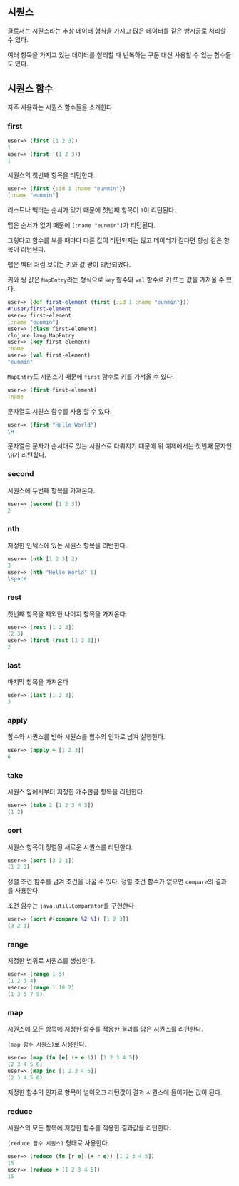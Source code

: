## 시퀀스

클로저는 시퀀스라는 추상 데이터 형식을 가지고 많은 데이터를 같은 방시긍로 처리할 수 있다.

여러 항목을 가지고 있는 데이터를 철리할 때 반복하는 구문 대신 사용할 수 있는 함수들도 있다.



## 시퀀스 함수

자주 사용하는 시퀀스 함수들을 소개한다.

### first

```clojure
user=> (first [1 2 3])
1
user=> (first '(1 2 3))
1
```

시퀀스의 첫번째 항목을 리턴한다.

```clojure
user=> (first {:id 1 :name "eunmin"})
[:name "eunmin"]
```

리스트나 벡터는 순서가 있기 때문에 첫번째 항목이 `1`이 리턴된다.

맵은 순서가 없기 때문에 `[:name "eunmin"]`가 리턴된다.

그렇다고 함수를 부를 때마다 다른 값이 리턴되지는 않고 데이터가 같다면 항상 같은 항목이 리턴된다.

맵은 벡터 처럼 보이는 키와 값 쌍이 리턴되었다.

키와 쌍 값은 `MapEntry`라는 형식으로 `key` 함수와 `val` 함수로 키 또는 값을 가져올 수 있다.

```clojure
user=> (def first-element (first {:id 1 :name "eunmin"}))
#'user/first-element
user=> first-element
[:name "eunmin"]
user=> (class first-element)
clojure.lang.MapEntry
user=> (key first-element)
:name
user=> (val first-element)
"eunmin"
```

`MapEntry`도 시퀀스기 때문에 `first` 함수로 키를 가져올 수 있다.

```clojure
user=> (first first-element)
:name
```

문자열도 시퀀스 함수를 사용 할 수 있다.

```clojure
user=> (first "Hello World")
\H
```

문자열은 문자가 순서대로 있는 시퀀스로 다뤄지기 때문에 위 예제에서는 첫번째 문자인 `\H`가 리턴됬다.



### second

시퀀스에 두번째 항목을 가져온다.

```clojure
user=> (second [1 2 3])
2
```



### nth

지정한 인덱스에 있는 시퀀스 항목을 리턴한다.

```clojure
user=> (nth [1 2 3] 2)
3
user=> (nth "Hello World" 5)
\space
```



### rest

첫번째 항목을 제외한 나머지 항목을 가져온다.

```clojure
user=> (rest [1 2 3])
(2 3)
user=> (first (rest [1 2 3]))
2
```



### last

마지막 항목을 가져온다

```clojure
user=> (last [1 2 3])
3
```



### apply

함수와 시퀀스를 받아 시퀀스를 함수의 인자로 넘겨 실행한다.

```clojure
user=> (apply + [1 2 3])
6
```



### take

시퀀스 앞에서부터 지정한 개수만큼 항목을 리턴한다.

```clojure
user=> (take 2 [1 2 3 4 5])
(1 2)
```



### sort

시퀀스 항목이 정렬된 새로운 시퀀스를 리턴한다.

```clojure
user=> (sort [3 2 1])
(1 2 3)
```

정렬 조건 함수를 넘겨 조건을 바꿀 수 있다. 정렬 조건 함수가 없으면 `compare`의 결과를 사용한다.

조건 함수는 `java.util.Comparator`를 구현한다

```clojure
user=> (sort #(compare %2 %1) [1 2 3])
(3 2 1)
```



### range

지정한 범위로 시퀀스를 생성한다.

```clojure
user=> (range 1 5)
(1 2 3 4)
user=> (range 1 10 2)
(1 3 5 7 9)
```



### map

시퀀스에 모든 항목에 지정한 함수를 적용한 결과를 담은 시퀀스를 리턴한다.

`(map 함수 시퀀스)`로 사용한다.

```clojure
user=> (map (fn [e] (+ e 1)) [1 2 3 4 5])
(2 3 4 5 6)
user=> (map inc [1 2 3 4 5])
(2 3 4 5 6)
```

지정한 함수의 인자로 항목이 넘어오고 리턴값이 결과 시퀀스에 들어가는 값이 된다.



### reduce

시퀀스의 모든 항목에 지정한 함수를 적용한 결과값을 리턴한다.

`(reduce 함수 시퀀스)` 형태로 사용한다.

```clojure
user=> (reduce (fn [r e] (+ r e)) [1 2 3 4 5])
15
user=> (reduce + [1 2 3 4 5])
15
```